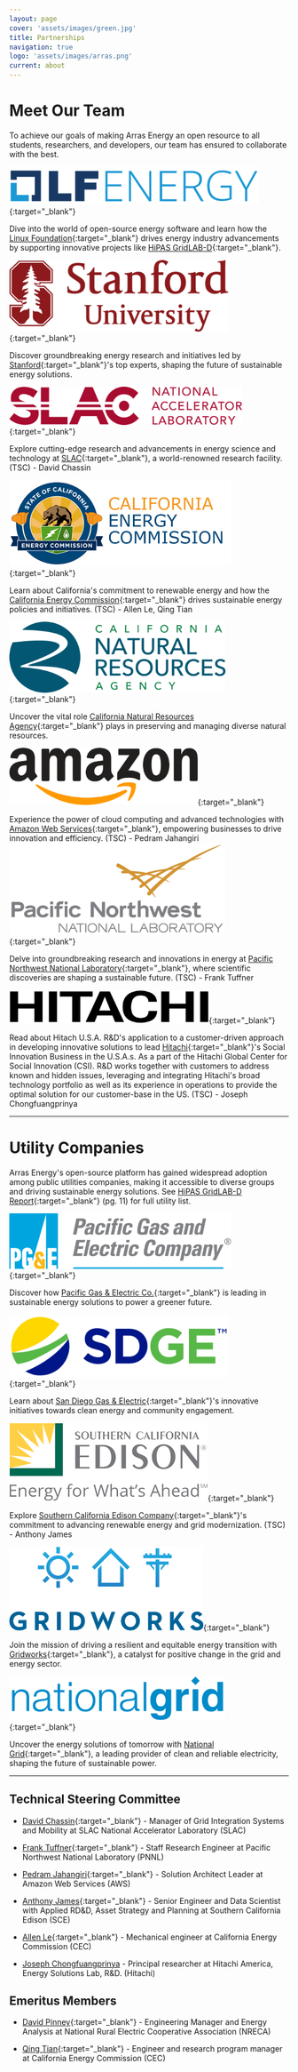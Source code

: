 ```yaml
---
layout: page
cover: 'assets/images/green.jpg'
title: Partnerships
navigation: true
logo: 'assets/images/arras.png'
current: about
---
```


# Meet Our Team

To achieve our goals of making Arras Energy an open resource to all students, researchers, and developers, our team has ensured to collaborate with the best.

[<img src="/assets/images/lfenergy.png" alt="linux" style="max-width: 450px;">](https://lfenergy.org/){:target="_blank"}

Dive into the world of open-source energy software and learn how the [Linux Foundation][Linux Foundation]{:target="_blank"} drives energy industry advancements by supporting innovative projects like [HiPAS GridLAB-D][HiPAS GridLAB-D]{:target="_blank"}.

[<img src="/assets/images/stanford.png" alt="stanford" style="max-width: 395px;">](https://stanford.edu){:target="_blank"}

Discover groundbreaking energy research and initiatives led by [Stanford][Stanford]{:target="_blank"}'s top experts, shaping the future of sustainable energy solutions.

[<img src="/assets/images/slac.png" alt="slac" style="max-width: 420px;">](https://www6.slac.stanford.edu/){:target="_blank"}

Explore cutting-edge research and advancements in energy science and technology at [SLAC][SLAC]{:target="_blank"}, a world-renowned research facility. (TSC) - David Chassin

[<img src="/assets/images/cali.jpeg" alt="cali" style="max-width: 400px;">](https://www.energy.ca.gov/){:target="_blank"}

Learn about California's commitment to renewable energy and how the [California Energy Commission][California Energy Commission]{:target="_blank"} drives sustainable energy policies and initiatives. (TSC) - Allen Le, Qing Tian

[<img src="/assets/images/CNRA.png" alt="cnra" style="max-width: 390px;">](https://resources.ca.gov/){:target="_blank"}

Uncover the vital role [California Natural Resources Agency][California Natural Resources Agency]{:target="_blank"} plays in preserving and managing diverse natural resources.

[<img src="/assets/images/amazon.webp" alt="Amazon Web Services" style="max-width: 340px;">][Amazon]{:target="_blank"}

Experience the power of cloud computing and advanced technologies with [Amazon Web Services](https://aws.amazon.com/){:target="_blank"}, empowering businesses to drive innovation and efficiency. (TSC) - Pedram Jahangiri
[<img src="/assets/images/pnnl.png" alt="PNNL" style="max-width: 390px;">][pnnl]{:target="_blank"} 

Delve into groundbreaking research and innovations in energy at [Pacific Northwest National Laboratory](https://www.pnnl.gov/){:target="_blank"}, where scientific discoveries are shaping a sustainable future. (TSC) - Frank Tuffner

[<img src="/assets/images/hitachi.png" alt="hitachi" style="max-width: 360px;">][hitachi]{:target="_blank"}

Read about Hitach U.S.A. R&D's application to a customer-driven approach in developing innovative solutions to lead [Hitachi](https://www.hitachi.com/sustainability/index.html){:target="_blank"}'s Social Innovation Business in the U.S.A.s. As a part of the Hitachi Global Center for Social Innovation (CSI). R&D works together with customers to address known and hidden issues, leveraging and integrating Hitachi's broad technology portfolio as well as its experience in operations to provide the optimal solution for our customer-base in the US. (TSC) - Joseph Chongfuangprinya

____

# Utility Companies
Arras Energy's open-source platform has gained widespread adoption among public utilities companies, making it accessible to diverse groups and driving sustainable energy solutions. See [HiPAS GridLAB-D Report][hipas]{:target="_blank"} (pg. 11) for full utility list.

[<img src="/assets/images/pge.png" alt="Pacific Gas & Electric Co." style="max-width: 400px;" />][pge]{:target="_blank"}

Discover how [Pacific Gas & Electric Co.][pge]{:target="_blank"} is leading in sustainable energy solutions to power a greener future.

[<img src="/assets/images/sdge.svg" alt="San Diego Gas & Electric" style="max-width: 395px;">][sdge]{:target="_blank"}

Learn about [San Diego Gas & Electric][sdge]{:target="_blank"}'s innovative initiatives towards clean energy and community engagement.

[<img src="/assets/images/sce.png" alt="Southern California Edison Company" style="max-width: 360px;">][scec]{:target="_blank"}

Explore [Southern California Edison Company][scec]{:target="_blank"}'s commitment to advancing renewable energy and grid modernization. (TSC) - Anthony James

[<img src="/assets/images/gridworks.jpeg" alt="gridworks" style="max-width: 350px;">][gridworks]{:target="_blank"}

Join the mission of driving a resilient and equitable energy transition with [Gridworks](https://gridworks.org/){:target="_blank"}, a catalyst for positive change in the grid and energy sector.

[<img src="/assets/images/nationalgrid.png" alt= "national grid" style="max-width: 390px;">][national grid]{:target="_blank"}

Uncover the energy solutions of tomorrow with [National Grid](https://www.nationalgridus.com/){:target="_blank"}, a leading provider of clean and reliable electricity, shaping the future of sustainable power.

____

## Technical Steering Committee 
- [David Chassin](https://www.linkedin.com/in/david-chassin/){:target="_blank"} - Manager of Grid Integration Systems and Mobility at SLAC National Accelerator Laboratory (SLAC)

- [Frank Tuffner](https://www.linkedin.com/in/frank-tuffner-048a04236/){:target="_blank"} - Staff Research Engineer at Pacific Northwest National Laboratory (PNNL)

- [Pedram Jahangiri](https://www.linkedin.com/in/pedram-jahangiri/){:target="_blank"} - Solution Architect Leader at Amazon Web Services (AWS) 

- [Anthony James](https://www.linkedin.com/in/anthony-james-023a276/){:target="_blank"} - Senior Engineer and Data Scientist with Applied RD&D, Asset Strategy and Planning at Southern California Edison (SCE)

- [Allen Le](https://www.linkedin.com/in/alan-le/){:target="_blank"} - Mechanical engineer at California Energy Commission (CEC)

- <u>Joseph Chongfuangprinya</u> - Principal researcher at Hitachi America, Energy Solutions Lab, R&D. (Hitachi)

## Emeritus Members
- [David Pinney](https://www.linkedin.com/in/davidwpinney/){:target="_blank"} -
Engineering Manager and Energy Analysis at National Rural Electric Cooperative Association (NRECA)

- [Qing Tian](https://www.linkedin.com/in/qing-tian-ph-d-p-e-6b6aa211/){:target="_blank"} - Engineer and research program manager at California Energy Commission (CEC)

[PNNL]: https://www.pnnl.gov/
[Hitachi]: https://www.hitachi.com/sustainability/index.html
[National Grid]: https://www.nationalgridus.com/
[Amazon]: https://aws.amazon.com/
[Gridworks]: https://gridworks.org/


[slac]: https://www6.slac.stanford.edu/
[stanford]:   https://stanford.edu
[Linux Foundation]: https://lfenergy.org/
[HiPAS GridLAB-D]: https://github.com/arras-energy  
[California Energy Commission]: https://www.energy.ca.gov/
[California Natural Resources Agency]: https://resources.ca.gov/

[hipas]: https://github.com/slacgismo/hipas-gridlabd/blob/main/Task%201.1%20-%20Final%20Report.pdf
[pge]: https://www.pge.com/
[sdge]: https://www.sdge.com/
[scec]: https://www.sce.com/
[nreca]: https://www.electric.coop/
